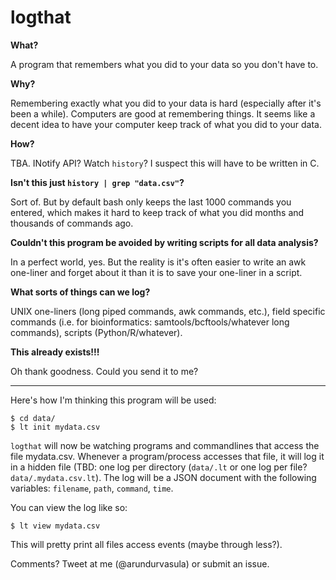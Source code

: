 # logthat

**What?**

A program that remembers what you did to your data so you don't have to.

**Why?**

Remembering exactly what you did to your data is hard (especially after it's been a while). Computers are good at remembering things. It seems like a decent idea to have your computer keep track of what you did to your data.

**How?**

TBA. INotify API? Watch `history`? I suspect this will have to be written in C.

**Isn't this just `history | grep "data.csv"`?** 

Sort of. But by default bash only keeps the last 1000 commands you entered, which makes it hard to keep track of what you did months and thousands of commands ago.

**Couldn't this program be avoided by writing scripts for all data analysis?**

In a perfect world, yes. But the reality is it's often easier to write an awk one-liner and forget about it than it is to save your one-liner in a script.

**What sorts of things can we log?**

UNIX one-liners (long piped commands, awk commands, etc.), field specific commands (i.e. for bioinformatics: samtools/bcftools/whatever long commands), scripts (Python/R/whatever).

**This already exists!!!**

Oh thank goodness. Could you send it to me?

---

Here's how I'm thinking this program will be used:

    $ cd data/
    $ lt init mydata.csv

`logthat` will now be watching programs and commandlines that access the file mydata.csv. Whenever a program/process accesses that file, it will log it in a hidden file (TBD: one log per directory (`data/.lt` or one log per file? `data/.mydata.csv.lt`). The log will be a JSON document with the following variables: `filename`, `path`, `command`, `time`.

You can view the log like so:

    $ lt view mydata.csv

This will pretty print all files access events (maybe through less?).

Comments? Tweet at me (@arundurvasula) or submit an issue.
